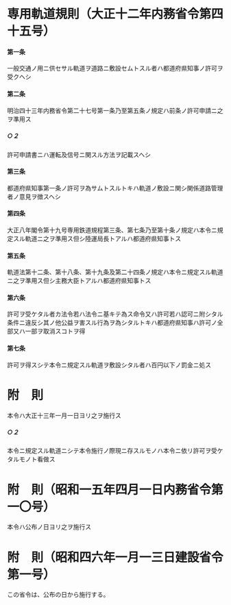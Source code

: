 # 専用軌道規則（大正十二年内務省令第四十五号）
#### 第一条
一般交通ノ用ニ供セサル軌道ヲ道路ニ敷設セムトスル者ハ都道府県知事ノ許可ヲ受クヘシ
#### 第二条
明治四十三年内務省令第二十七号第一条乃至第五条ノ規定ハ前条ノ許可申請ニ之ヲ準用ス
##### ○２
許可申請書ニハ運転及信号ニ関スル方法ヲ記載スヘシ
#### 第三条
都道府県知事第一条ノ許可ヲ為サムトスルトキハ軌道ノ敷設ニ関シ関係道路管理者ノ意見ヲ徴スヘシ
#### 第四条
大正八年閣令第十九号専用鉄道規程第三条、第七条乃至第十条ノ規定ハ本令ニ規定スル軌道ニ之ヲ準用ス但シ陸運局長トアルハ都道府県知事トス
#### 第五条
軌道法第十二条、第十八条、第十九条及第二十四条ノ規定ハ本令ニ規定スル軌道ニ之ヲ準用ス但シ主務大臣トアルハ都道府県知事トス
#### 第六条
許可ヲ受ケタル者カ法令若ハ法令ニ基キテ為ス命令又ハ許可若ハ認可ニ附シタル条件ニ違反シ其ノ他公益ヲ害スル行為ヲ為シタルトキハ都道府県知事ハ許可ノ全部又ハ一部ヲ取消スコトヲ得
#### 第七条
許可ヲ得スシテ本令ニ規定スル軌道ヲ敷設シタル者ハ百円以下ノ罰金ニ処ス
# 附　則
本令ハ大正十三年一月一日ヨリ之ヲ施行ス
##### ○２
本令ニ規定スル軌道ニシテ本令施行ノ際現ニ存スルモノハ本令ニ依リ許可ヲ受ケタルモノト看做ス
# 附　則（昭和一五年四月一日内務省令第一〇号）
本令ハ公布ノ日ヨリ之ヲ施行ス
# 附　則（昭和四六年一月一三日建設省令第一号）
この省令は、公布の日から施行する。
